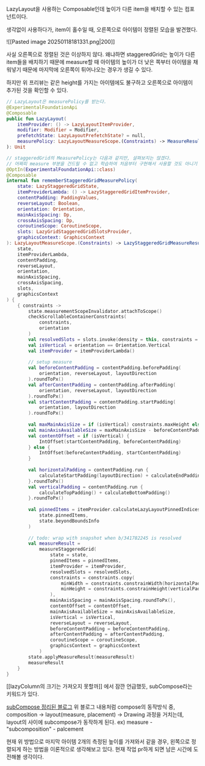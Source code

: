 LazyLayout을 사용하는 Composable인데 높이가 다른 item을 배치할 수 있는 컴포넌트이다.

생각없이 사용하다가, item이 홀수일 때, 오른쪽으로 아이템이 정렬된 모습을 발견했다.

![[Pasted image 20250118181331.png|200]]

사실 오른쪽으로 정렬된 것은 이상하지 않다. 왜냐하면 staggeredGrid는 높이가 다른 item들을 배치하기 때문에
measure할 때 아이템의 높이가 더 낮은 쪽부터 아이템을 채워넣기 때문에 마지막에 오른쪽이 튀어나오는 경우가 생길 수 있다.

하지만 위 프리뷰는 같은 height를 가지는 아이템에도 불구하고 오른쪽으로 아이템이 추가된 것을 확인할 수 있다.

```kotlin
// LazyLayout은 measurePolicy를 받는다.
@ExperimentalFoundationApi
@Composable
public fun LazyLayout(
    itemProvider: () -> LazyLayoutItemProvider,
    modifier: Modifier = Modifier,
    prefetchState: LazyLayoutPrefetchState? = null,
    measurePolicy: LazyLayoutMeasureScope.(Constraints) -> MeasureResult
): Unit

// staggeredGrid의 MeasurePolicy는 다음과 같지만, 살펴보지는 않겠다.
// 어짜피 measure 부분을 건드릴 수 없고 학습하여 처음부터 구현해서 사용할 것도 아니기 때문이다.
@OptIn(ExperimentalFoundationApi::class)  
@Composable  
internal fun rememberStaggeredGridMeasurePolicy(  
    state: LazyStaggeredGridState,  
    itemProviderLambda: () -> LazyStaggeredGridItemProvider,  
    contentPadding: PaddingValues,  
    reverseLayout: Boolean,  
    orientation: Orientation,  
    mainAxisSpacing: Dp,  
    crossAxisSpacing: Dp,  
    coroutineScope: CoroutineScope,  
    slots: LazyGridStaggeredGridSlotsProvider,  
    graphicsContext: GraphicsContext  
): LazyLayoutMeasureScope.(Constraints) -> LazyStaggeredGridMeasureResult = remember(  
    state,  
    itemProviderLambda,  
    contentPadding,  
    reverseLayout,  
    orientation,  
    mainAxisSpacing,  
    crossAxisSpacing,  
    slots,  
    graphicsContext  
) {  
    { constraints ->  
        state.measurementScopeInvalidator.attachToScope()  
        checkScrollableContainerConstraints(  
            constraints,  
            orientation  
        )  
        val resolvedSlots = slots.invoke(density = this, constraints = constraints)  
        val isVertical = orientation == Orientation.Vertical  
        val itemProvider = itemProviderLambda()  
  
        // setup measure  
        val beforeContentPadding = contentPadding.beforePadding(  
            orientation, reverseLayout, layoutDirection  
        ).roundToPx()  
        val afterContentPadding = contentPadding.afterPadding(  
            orientation, reverseLayout, layoutDirection  
        ).roundToPx()  
        val startContentPadding = contentPadding.startPadding(  
            orientation, layoutDirection  
        ).roundToPx()  
  
        val maxMainAxisSize = if (isVertical) constraints.maxHeight else constraints.maxWidth  
        val mainAxisAvailableSize = maxMainAxisSize - beforeContentPadding - afterContentPadding  
        val contentOffset = if (isVertical) {  
            IntOffset(startContentPadding, beforeContentPadding)  
        } else {  
            IntOffset(beforeContentPadding, startContentPadding)  
        }  
  
        val horizontalPadding = contentPadding.run {  
            calculateStartPadding(layoutDirection) + calculateEndPadding(layoutDirection)  
        }.roundToPx()  
        val verticalPadding = contentPadding.run {  
            calculateTopPadding() + calculateBottomPadding()  
        }.roundToPx()  
  
        val pinnedItems = itemProvider.calculateLazyLayoutPinnedIndices(  
            state.pinnedItems,  
            state.beyondBoundsInfo  
        )  
  
        // todo: wrap with snapshot when b/341782245 is resolved  
        val measureResult =  
            measureStaggeredGrid(  
                state = state,  
                pinnedItems = pinnedItems,  
                itemProvider = itemProvider,  
                resolvedSlots = resolvedSlots,  
                constraints = constraints.copy(  
                    minWidth = constraints.constrainWidth(horizontalPadding),  
                    minHeight = constraints.constrainHeight(verticalPadding)  
                ),  
                mainAxisSpacing = mainAxisSpacing.roundToPx(),  
                contentOffset = contentOffset,  
                mainAxisAvailableSize = mainAxisAvailableSize,  
                isVertical = isVertical,  
                reverseLayout = reverseLayout,  
                beforeContentPadding = beforeContentPadding,  
                afterContentPadding = afterContentPadding,  
                coroutineScope = coroutineScope,  
                graphicsContext = graphicsContext  
            )  
        state.applyMeasureResult(measureResult)  
        measureResult  
    }  
}
```

[[lazyColumn의 크기는 가져오지 못할까]] 에서 잠깐 언급했듯,
subCompose라는 키워드가 있다.

[subCompose 정리된 블로그](https://everytimegreen.tistory.com/35)
위 블로그 내용처럼 compose의 동작방식 중,
composition -> layout(measure, placement) -> Drawing 과정을 거치는데,
layout의 사이에 subcompose가 동작하게 된다.
ex) measure - "subcomposition" - palcement


현재 위 방법으로 마지막 아이템 2개의 측정된 높이를 가져와서 같을 경우, 왼쪽으로 정렬되게 하는 방법을 이론적으로 생각해보고 있다. 현재 작업 pr하게 되면 남은 시간에 도전해볼 생각이다.